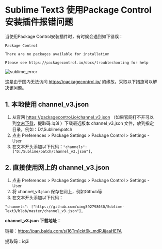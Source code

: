 #  Sublime Text3 使用Package Control安装插件报错问题

当使用Package Control安装插件时，有时候会遇到如下错误：

```text
Package Control 

There are no packages available for installation 

Please see https://packagecontrol.io/docs/troubleshooting for help
```

<img src="D:\Typora\image\sublime_error.png" alt="sublime_error"  />

这是由于国内无法访问 <https://packagecontrol.io/> 的缘故，采取以下措施可以解决该问题。

## 1. 本地使用 channel_v3.json 

1. 从官网 <https://packagecontrol.io/channel_v3.json> （如果官网打不开可以到[文末下载](https://pan.baidu.com/s/16Tm1ckt6k_mdRJijaaHEFA "channel_v3.json")，提取码:iq3i ）下载最近版本 channel_v3.json 文件，放到指定目录，例如：D:\Sublime\patch
2. 点击 Preferences > Package Settings > Package Control > Settings - User
3. 在文本开头添加以下代码：`"channels": ["D:/Sublime/patch/channel_v3.json"],`

## 2. 直接使用网上的 channel_v3.json

1. 点击 Preferences > Package Settings > Package Control > Settings - User
2. 将 channel_v3.json 保存在网上，例如Github等
3. 在文本开头添加以下代码：

```text
"channels": ["https://github.com/xing592798030/Sublime-Text3/blob/master/channel_v3.json"],
```





**channel_v3.json 下载地址：**

链接：https://pan.baidu.com/s/16Tm1ckt6k_mdRJijaaHEFA

提取码：iq3i 
